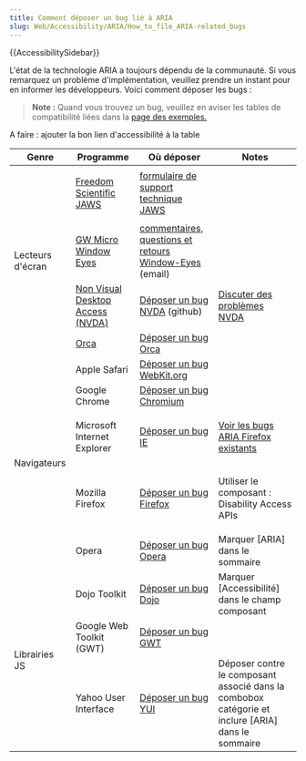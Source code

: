 ```yaml
---
title: Comment déposer un bug lié à ARIA
slug: Web/Accessibility/ARIA/How_to_file_ARIA-related_bugs
---
```


{{AccessibilitySidebar}}

L'état de la technologie ARIA a toujours dépendu de la communauté. Si vous remarquez un problème d'implémentation, veuillez prendre un instant pour en informer les développeurs. Voici comment déposer les bugs :

> **Note :** Quand vous trouvez un bug, veuillez en aviser les tables de compatibilité liées dans la [page des exemples.](/fr/ARIA/examples)

A faire : ajouter la bon lien d'accessibilité à la table

<table>
  <thead>
    <tr>
      <th>Genre</th>
      <th>Programme</th>
      <th>Où déposer</th>
      <th>Notes</th>
    </tr>
  </thead>
  <tbody>
    <tr>
      <td colspan="1" rowspan="4">Lecteurs d'écran</td>
      <td>
        <p>
          <a
            href="http://www.freedomscientific.com/products/fs/jaws-product-page.asp"
            >Freedom Scientific JAWS</a
          >
        </p>
      </td>
      <td>
        <a href="http://www.freedomscientific.com/Support"
          >formulaire de support technique JAWS</a
        >
      </td>
    </tr>
    <tr>
      <td><a href="/fr/Inner_and_outer_windows">GW Micro Window Eyes</a></td>
      <td>
        <a href="mailto:support@gwmicro.com"
          >commentaires, questions et retours Window-Eyes </a
        >(email)
      </td>
      <td></td>
    </tr>
    <tr>
      <td>
        <a href="http://www.nvda-project.org/"
          >Non Visual Desktop Access (NVDA)</a
        >
      </td>
      <td>
        <a href="http://www.nvda-project.org/wiki/ReportingIssues"
          >Déposer un bug NVDA</a
        >
        (github)
      </td>
      <td>
        <a href="/fr/Accessibility/JAWS_Issues_with_Firefox"
          >Discuter des problèmes NVDA</a
        >
      </td>
    </tr>
    <tr>
      <td><a href="/User:orca.clock">Orca</a></td>
      <td><a href="/fr/DOM/File">Déposer un bug Orca</a></td>
      <td></td>
    </tr>
    <tr>
      <td colspan="1" rowspan="5">Navigateurs</td>
      <td>Apple Safari</td>
      <td>
        <a href="http://www.webkit.org/quality/reporting.html"
          >Déposer un bug WebKit.org</a
        >
      </td>
      <td></td>
    </tr>
    <tr>
      <td>Google Chrome</td>
      <td>
        <a href="http://code.google.com/p/chromium/issues/list"
          >Déposer un bug Chromium</a
        >
      </td>
      <td></td>
    </tr>
    <tr>
      <td><p>Microsoft Internet Explorer</p></td>
      <td>
        <a class="link-https" href="https://connect.microsoft.com/IE/Feedback"
          >Déposer un bug IE</a
        >
      </td>
      <td>
        <a
          href="https://bugzilla.mozilla.org/showdependencytree.cgi?id=343213&#x26;hide_resolved=1"
          rel="nofollow"
          >Voir les bugs ARIA Firefox existants</a
        >
      </td>
    </tr>
    <tr>
      <td>Mozilla Firefox</td>
      <td>
        <p><a href="http://bugzilla.mozilla.org/">Déposer un bug Firefox</a></p>
      </td>
      <td><p>Utiliser le composant : Disability Access APIs</p></td>
    </tr>
    <tr>
      <td>Opera</td>
      <td>
        <a class="link-https" href="https://bugs.opera.com/wizard/"
          >Déposer un bug Opera</a
        >
      </td>
      <td>Marquer [ARIA] dans le sommaire</td>
    </tr>
    <tr>
      <td colspan="1" rowspan="3">Librairies JS</td>
      <td>Dojo Toolkit</td>
      <td>
        <a href="http://dojotoolkit.org/blog/how-file-dojo-bug-report"
          >Déposer un bug Dojo</a
        >
      </td>
      <td>Marquer [Accessibilité] dans le champ composant</td>
    </tr>
    <tr>
      <td>Google Web Toolkit (GWT)</td>
      <td><a href="/fr/DOM/File">Déposer un bug GWT</a></td>
      <td></td>
    </tr>
    <tr>
      <td>Yahoo User Interface</td>
      <td>
        <a
          href="http://sourceforge.net/tracker/?func=add&#x26;group_id=165715&#x26;atid=836476"
          >Déposer un bug YUI</a
        >
      </td>
      <td>
        Déposer contre le composant associé dans la combobox catégorie et
        inclure [ARIA] dans le sommaire
      </td>
    </tr>
  </tbody>
</table>
